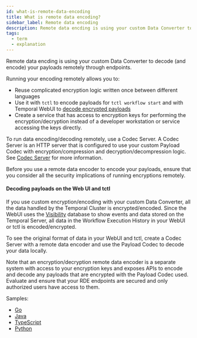 ```yaml
---
id: what-is-remote-data-encoding
title: What is remote data encoding?
sidebar_label: Remote data encoding
description: Remote data encding is using your custom Data Converter to decode (and encode) your payloads remotely through endpoints.
tags:
  - term
  - explanation
---
```


Remote data encding is using your custom Data Converter to decode (and encode) your payloads remotely through endpoints.

Running your encoding remotely allows you to:

- Reuse complicated encryption logic written once between different languages
- Use it with `tctl` to encode payloads for `tctl workflow start` and with Temporal WebUI to [decode encrypted payloads](#decoding-payloads-on-the-webui-and-tctl)
- Create a service that has access to encryption keys for performing the encryption/decryption instead of a developer workstation or service accessing the keys directly.

To run data encoding/decoding remotely, use a Codec Server. A Codec Server is an HTTP server that is configured to use your custom Payload Codec with encryption/compression and decryption/decompression logic. See [Codec Server](/security#codec-server) for more information.

Before you use a remote data encoder to encode your payloads, ensure that you consider all the security implications of running encryptions remotely.

#### Decoding payloads on the Web UI and tctl

If you use custom encryption/encoding with your custom Data Converter, all the data handled by the Temporal Cluster is encrypted/encoded. Since the WebUI uses the [Visibility](/concepts/what-is-visibility) database to show events and data stored on the Temporal Server, all data in the Workflow Execution History in your WebUI or tctl is encoded/encrypted.

To see the original format of data in your WebUI and tctl, create a Codec Server with a remote data encoder and use the Payload Codec to decode your data locally.

Note that an encryption/decryption remote data encoder is a separate system with access to your encryption keys and exposes APIs to encode and decode any payloads that are encrypted with the Payload Codec used. Evaluate and ensure that your RDE endpoints are secured and only authorized users have access to them.

Samples:

- [Go](https://github.com/temporalio/samples-go/tree/main/codec-server)
- [Java](https://github.com/temporalio/sdk-java/tree/master/temporal-remote-data-encoder)
- [TypeScript](https://github.com/temporalio/samples-typescript/tree/main/encryption)
- [Python](https://github.com/temporalio/samples-python/tree/main/encryption)
